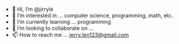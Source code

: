 - 👋 Hi, I’m @jirryle
- 👀 I’m interested in ... computer science, programming, math, etc.
- 🌱 I’m currently learning ... programming
- 💞️ I’m looking to collaborate on ...
- 📫 How to reach me ... jerry.len123@gmail.com

<!---
jirryle/jirryle is a ✨ special ✨ repository because its `README.md` (this file) appears on your GitHub profile.
You can click the Preview link to take a look at your changes.
--->
